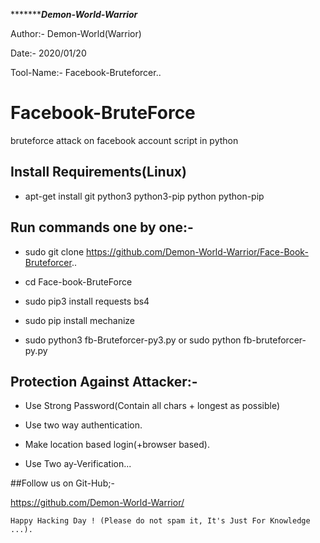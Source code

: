 ****************************Demon-World-Warrior********************* 
   
   Author:-    Demon-World(Warrior)
   
   Date:-      2020/01/20
   
   Tool-Name:- Facebook-Bruteforcer..


# Facebook-BruteForce
bruteforce attack on facebook account script in python


## Install Requirements(Linux)

* apt-get install git python3 python3-pip python python-pip


## Run commands one by one:-

* sudo git clone https://github.com/Demon-World-Warrior/Face-Book-Bruteforcer..

* cd Face-book-BruteForce

* sudo pip3 install requests bs4

* sudo pip install mechanize

* sudo python3 fb-Bruteforcer-py3.py   or    sudo python fb-bruteforcer-py.py


## Protection Against Attacker:-

* Use Strong Password(Contain all chars + longest as possible)

* Use two way authentication.

* Make location based login(+browser based).

* Use Two ay-Verification...


##Follow us on Git-Hub;-

https://github.com/Demon-World-Warrior/

~~~
Happy Hacking Day ! (Please do not spam it, It's Just For Knowledge ...).
~~~
